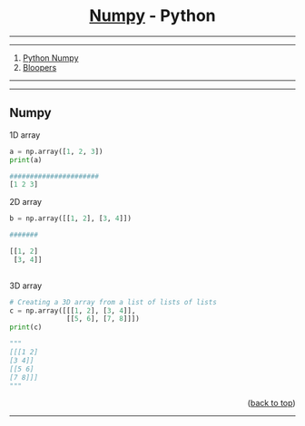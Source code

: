 <a name="readme-top"></a>


<div align="center">
<!-- Title: -->
<h1><a href="https://github.com/skthati/Python-numpy">Numpy</a> - Python </h1>
</div>

<!-- Table of contents -->
<hr>
<hr>
<ol>
    <li><a href="#numpy">Python Numpy</a></li>
    <li><a href="#bloopers">Bloopers</a></li>
</ol>
<hr>
<hr>


  
## Numpy <a name="numpy"></a>

1D array

```Python
a = np.array([1, 2, 3])
print(a)

######################
[1 2 3]
```

2D array

```Python
b = np.array([[1, 2], [3, 4]])

#######

[[1, 2]
 [3, 4]]
 
 ```

3D array

```Python
# Creating a 3D array from a list of lists of lists
c = np.array([[[1, 2], [3, 4]],
              [[5, 6], [7, 8]]])
print(c)

"""
[[[1 2]
[3 4]]
[[5 6] 
[7 8]]]
"""
```
<p align="right">(<a href="#readme-top">back to top</a>)</p>
<hr>  


<!--
```Python

``` 
-->
<!-- 

Test1  
## Test <a name="test"></a>
Test Test

1. Code
    ```Python
    sc.onkey(key="Up", fun=up_move)
    sc.onkey(key="Right", fun=right_move)
    sc.onkey(key="Left", fun=left_move)
    sc.onkey(key="Down", fun=down_move)
    ```

2. Output

    ![Alt text](images/snake_working.gif)

<p align="right">(<a href="#readme-top">back to top</a>)</p>
<hr>  


-->



 
